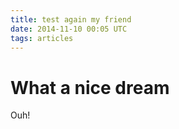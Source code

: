 ```yaml
---
title: test again my friend
date: 2014-11-10 00:05 UTC
tags: articles
---
```


# What a nice dream

Ouh!

